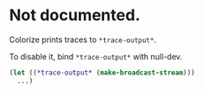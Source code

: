 # Not documented.

Colorize prints traces to `*trace-output*`.

To disable it, bind `*trace-output*` with null-dev.

```lisp
(let ((*trace-output* (make-broadcast-stream)))
  ...)
```
